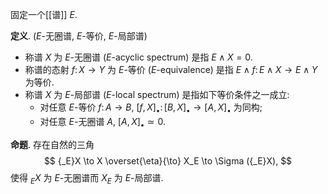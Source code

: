 
固定一个[[谱]] $E$.

**定义**. ($E$-无圈谱, $E$-等价, $E$-局部谱)

- 称谱 $X$ 为 $E$-无圈谱 ($E$-acyclic spectrum) 是指 $E\wedge X = 0$.
- 称谱的态射 $f\colon X\to Y$ 为 $E$-等价 ($E$-equivalence) 是指 $E\wedge f\colon E\wedge X \to E\wedge Y$ 为等价.
- 称谱 $X$ 为 $E$-局部谱 ($E$-local spectrum) 是指如下等价条件之一成立:
	- 对任意 $E$-等价 $f\colon A\to B$, $[f,X]_\bullet\colon [B,X]_\bullet\to [A,X]_\bullet$ 为同构;
	- 对任意 $E$-无圈谱 $A$, $[A,X]_\bullet\simeq 0$.

**命题**. 存在自然的三角
$$
{_E}X \to X \overset{\eta}{\to} X_E \to \Sigma ({_E}X),
$$
使得 ${_E}X$ 为 $E$-无圈谱而 $X_E$ 为 $E$-局部谱.

